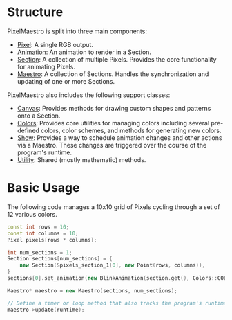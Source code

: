 # Structure
PixelMaestro is split into three main components:
* [Pixel](pixel.md): A single RGB output.
* [Animation](animation.md): An animation to render in a Section.
* [Section](section.md): A collection of multiple Pixels. Provides the core functionality for animating Pixels.
* [Maestro](maestro.md): A collection of Sections. Handles the synchronization and updating of one or more Sections.

PixelMaestro also includes the following support classes:
* [Canvas](canvas.md): Provides methods for drawing custom shapes and patterns onto a Section.
* [Colors](colors.md): Provides core utilities for managing colors including several pre-defined colors, color schemes, and methods for generating new colors.
* [Show](show.md): Provides a way to schedule animation changes and other actions via a Maestro. These changes are triggered over the course of the program's runtime.
* [Utility](utility.md): Shared (mostly mathematic) methods.

# Basic Usage
The following code manages a 10x10 grid of Pixels cycling through a set of 12 various colors.
```c++
const int rows = 10;
const int columns = 10;
Pixel pixels[rows * columns];

int num_sections = 1;
Section sections[num_sections] = {
	new Section(&pixels_section_1[0], new Point(rows, columns)),
}
sections[0].set_animation(new BlinkAnimation(section.get(), Colors::COLORWHEEL, 12));

Maestro* maestro = new Maestro(sections, num_sections);

// Define a timer or loop method that also tracks the program's runtime in milliseconds
maestro->update(runtime);
```
